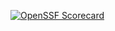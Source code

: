 [![OpenSSF Scorecard](htt‌ps://api.securityscorecards.dev/projects/github.com/{arnulfov}/{LinkedList}/badge)](htt‌ps://securityscorecards.dev/viewer/?uri=github.com/{arnulfo}/{LinkedList})
